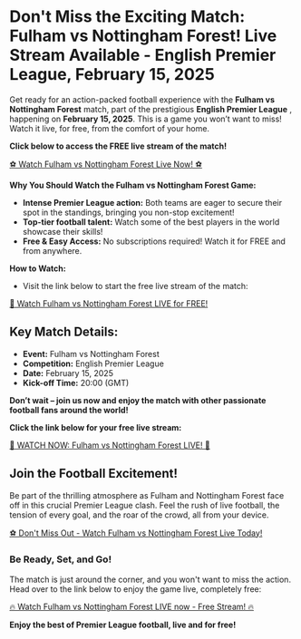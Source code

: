 # Don't Miss the Exciting Match: Fulham vs Nottingham Forest! Live Stream Available - English Premier League, February 15, 2025

Get ready for an action-packed football experience with the **Fulham vs Nottingham Forest** match, part of the prestigious **English Premier League** , happening on **February 15, 2025**. This is a game you won’t want to miss! Watch it live, for free, from the comfort of your home.

**Click below to access the FREE live stream of the match!**

[⚽ Watch Fulham vs Nottingham Forest Live Now! ⚽](https://tinyurl.com/livestreamfreeo?st=Fulham+vs+Nottingham+Forest&si=ghc)

**Why You Should Watch the Fulham vs Nottingham Forest Game:**

- **Intense Premier League action:** Both teams are eager to secure their spot in the standings, bringing you non-stop excitement!
- **Top-tier football talent:** Watch some of the best players in the world showcase their skills!
- **Free & Easy Access:** No subscriptions required! Watch it for FREE and from anywhere.

**How to Watch:**

- Visit the link below to start the free live stream of the match:

[🔴 Watch Fulham vs Nottingham Forest LIVE for FREE!](https://tinyurl.com/livestreamfreeo?st=Fulham+vs+Nottingham+Forest&si=ghc)

## Key Match Details:

- **Event:** Fulham vs Nottingham Forest
- **Competition:** English Premier League
- **Date:** February 15, 2025
- **Kick-off Time:** 20:00 (GMT)

**Don’t wait – join us now and enjoy the match with other passionate football fans around the world!**

**Click the link below for your free live stream:**

[🚨 WATCH NOW: Fulham vs Nottingham Forest LIVE! 🚨](https://tinyurl.com/livestreamfreeo?st=Fulham+vs+Nottingham+Forest&si=ghc)

## Join the Football Excitement!

Be part of the thrilling atmosphere as Fulham and Nottingham Forest face off in this crucial Premier League clash. Feel the rush of live football, the tension of every goal, and the roar of the crowd, all from your device.

[⚽ Don't Miss Out - Watch Fulham vs Nottingham Forest Live Today!](https://tinyurl.com/livestreamfreeo?st=Fulham+vs+Nottingham+Forest&si=ghc)

### Be Ready, Set, and Go!

The match is just around the corner, and you won't want to miss the action. Head over to the link below to enjoy the game live, completely free:

[🔥 Watch Fulham vs Nottingham Forest LIVE now - Free Stream! 🔥](https://tinyurl.com/livestreamfreeo?st=Fulham+vs+Nottingham+Forest&si=ghc)

**Enjoy the best of Premier League football, live and for free!**
